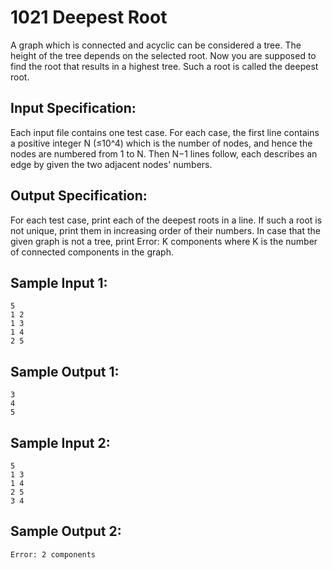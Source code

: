 # 1021 Deepest Root
A graph which is connected and acyclic can be considered a tree. The height of the tree depends on the selected root. Now you are supposed to find the root that results in a highest tree. Such a root is called the deepest root.

## Input Specification:
Each input file contains one test case. For each case, the first line contains a positive integer N (≤10^4) which is the number of nodes, and hence the nodes are numbered from 1 to N. Then N−1 lines follow, each describes an edge by given the two adjacent nodes' numbers.

## Output Specification:
For each test case, print each of the deepest roots in a line. If such a root is not unique, print them in increasing order of their numbers. In case that the given graph is not a tree, print Error: K components where K is the number of connected components in the graph.

## Sample Input 1:
    5
    1 2
    1 3
    1 4
    2 5
## Sample Output 1:
    3
    4
    5
## Sample Input 2:
    5
    1 3
    1 4
    2 5
    3 4
## Sample Output 2:
    Error: 2 components
